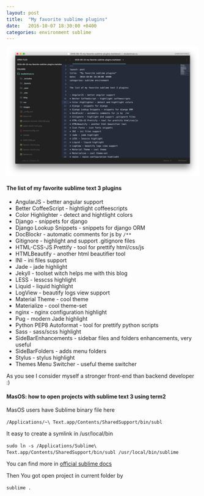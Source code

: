 ```yaml
---
layout: post
title:  "My favorite sublime plugins"
date:   2016-10-07 18:30:00 +0400
categories: environment sublime
---
```

![That is as my sublime looks like](/images/2016-09-10-my-sublime.png)

#### The list of my favorite sublime text 3 plugins

* AngularJS - better angular support
* Better CoffeeScript - hightlight coffeescripts
* Color Highlighter - detect and hightlight colors
* Django - snippets for django
* Django Lookup Snippets - snippets for django ORM
* DocBlockr - automatic comments for js by `/**`
* Gitignore - highlight and support .gitignore files
* HTML-CSS-JS Prettify - tool for prettify html/css/js
* HTMLBeautify - another html beautifier tool
* INI - ini files support
* Jade - jade highlight
* Jekyll - toolset witch helps me with this blog
* LESS - lesscss highlight
* Liquid - liquid highlight
* LogView - beautify logs view support
* Material Theme - cool theme
* Materialize - cool theme-set
* nginx - nginx configuration highlight
* Pug - modern Jade highlight
* Python PEP8 Autoformat - tool for prettify python scripts
* Sass - sass/scss highlight
* SideBarEnhancements - sidebar files and folders enhancements, very useful
* SideBarFolders - adds menu folders
* Stylus - stylus highlight
* Themes Menu Switcher - useful theme switcher

As you see I consider myself a stronger front-end than backend developer :)

#### MasOS: how to open projects with sublime text 3 using term2

MasOS users have Sublime binary file here

`/Applications/~\ Text.app/Contents/SharedSupport/bin/subl`

It easy to create a symlink in /usr/local/bin

`sudo ln -s /Applications/Sublime\ Text.app/Contents/SharedSupport/bin/subl /usr/local/bin/sublime`

You can find more in [official sublime docs](http://www.sublimetext.com/docs/3/osx_command_line.html)

Then You got open project in current folder by

`sublime .`

